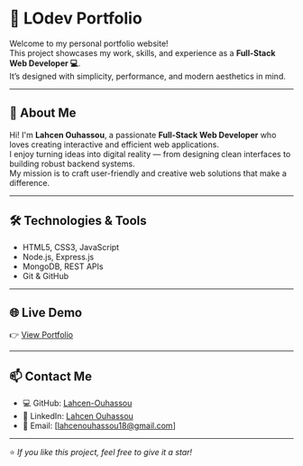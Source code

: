 # 💼 LOdev Portfolio

Welcome to my personal portfolio website!  
This project showcases my work, skills, and experience as a **Full-Stack Web Developer 💻**.  
It’s designed with simplicity, performance, and modern aesthetics in mind.

---

## 🚀 About Me
Hi! I'm **Lahcen Ouhassou**, a passionate **Full-Stack Web Developer** who loves creating interactive and efficient web applications.  
I enjoy turning ideas into digital reality — from designing clean interfaces to building robust backend systems.  
My mission is to craft user-friendly and creative web solutions that make a difference.

---

## 🛠️ Technologies & Tools
- HTML5, CSS3, JavaScript  
- Node.js, Express.js  
- MongoDB, REST APIs  
- Git & GitHub  

---

## 🌐 Live Demo
👉 [View Portfolio](https://lahcen-ouhassou.github.io/LOdev-portfolio)

---

## 📫 Contact Me
- 💻 GitHub: [Lahcen-Ouhassou](https://github.com/Lahcen-Ouhassou)  
- 🔗 LinkedIn: [Lahcen Ouhassou](https://www.linkedin.com/in/lahcen-ouhassou-b99457255/)  
- 📧 Email: [lahcenouhassou18@gmail.com]

---

⭐ *If you like this project, feel free to give it a star!*
